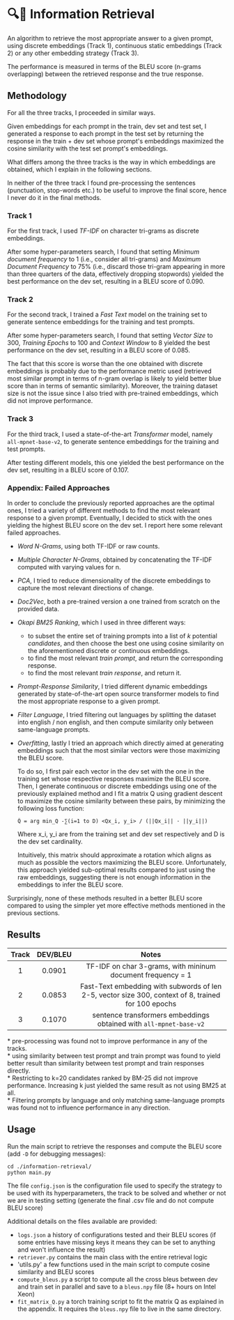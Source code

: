 # 🔍📖 Information Retrieval
An algorithm to retrieve the most appropriate answer to a given prompt, using discrete embeddings (Track 1), continuous static embeddings (Track 2) or any other embedding strategy (Track 3).

The performance is measured in terms of the BLEU score (n-grams overlapping) between the retrieved response and the true response.

## Methodology
For all the three tracks, I proceeded in similar ways.

Given embeddings for each prompt in the train, dev set and test set, I generated a response to each prompt in the test set by returning the response in the train + dev set whose prompt's embeddings maximized the cosine similarity with the test set prompt's embeddings.

What differs among the three tracks is the way in which embeddings are obtained, which I explain in the following sections.

In neither of the three track I found pre-processing the sentences (punctuation, stop-words etc.) to be useful to improve the final score, hence I never do it in the final methods.

### Track 1
For the first track, I used *TF-IDF* on character tri-grams as discrete embeddings.

After some hyper-parameters search, I found that setting *Minimum document frequency* to 1 (i.e., consider all tri-grams) and *Maximum Document Frequency* to 75% (i.e., discard those tri-gram appearing in more than three quarters of the data, effectively dropping stopwords) yielded the best performance on the dev set, resulting in a BLEU score of 0.090.

### Track 2
For the second track, I trained a *Fast Text* model on the training set to generate sentence embeddings for the training and test prompts.

After some hyper-parameters search, I found that setting *Vector Size* to 300, *Training Epochs* to 100 and *Context Window* to 8 yielded the best performance on the dev set, resulting in a BLEU score of 0.085.

The fact that this score is worse than the one obtained with discrete embeddings is probably due to the performance metric used (retrieved most similar prompt in terms of n-gram overlap is likely to yield better blue score than in terms of semantic similarity). Moreover, the training dataset size is not the issue since I also tried with pre-trained embeddings, which did not improve performance.

### Track 3
For the third track, I used a state-of-the-art *Transformer* model, namely `all-mpnet-base-v2`, to generate sentence embeddings for the training and test prompts.

After testing different models, this one yielded the best performance on the dev set, resulting in a BLEU score of 0.107.

### Appendix: Failed Approaches
In order to conclude the previously reported approaches are the optimal ones, I tried a variety of different methods to find the most relevant response to a given prompt. Eventually, I decided to stick with the ones yielding the highest BLEU score on the dev set. I report here some relevant failed approaches.

- *Word N-Grams*, using both TF-IDF or raw counts.
- *Multiple Character N-Grams*, obtained by concatenating the TF-IDF computed with varying values for n.
- *PCA*, I tried to reduce dimensionality of the discrete embeddings to capture the most relevant directions of change.
- *Doc2Vec*, both a pre-trained version a one trained from scratch on the provided data.  
- *Okapi BM25 Ranking*, which I used in three different ways:
  - to subset the entire set of training prompts into a list of *k* potential *candidates*, and then choose the best one using cosine similarity on the aforementioned discrete or continuous embeddings.
  - to find the most relevant *train prompt*, and return the corresponding response.
  - to find the most relevant *train response*, and return it.
- *Prompt-Response Similarity*, I tried different dynamic embeddings generated by state-of-the-art open source transformer models to find the most appropriate response to a given prompt.
- *Filter Language*, I tried filtering out languages by splitting the dataset into english / non english, and then compute similarity only between same-language prompts.
- *Overfitting*, lastly I tried an approach which directly aimed at generating embeddings such that the most similar vectors were those maximizing the BLEU score.
    
  To do so, I first pair each vector in the dev set with the one in the training set whose respective responses maximize the BLEU score. Then, I generate continuous or discrete embeddings using one of the previously explained method and I fit a matrix Q using gradient descent to maximize the cosine similarity between these pairs, by minimizing the following loss function:
    
  ```
  Q̂ = arg min_Q -∑(i=1 to D) <Qx_i, y_i> / (||Qx_i|| · ||y_i||)
  ```
    
  Where x_i, y_i are from the training set and dev set respectively and D is the dev set cardinality.
    
  Intuitively, this matrix should approximate a rotation which aligns as much as possible the vectors maximizing the BLEU score. Unfortunately, this approach yielded sub-optimal results compared to just using the raw embeddings, suggesting there is not enough information in the embeddings to infer the BLEU score.

Surprisingly, none of these methods resulted in a better BLEU score compared to using the simpler yet more effective methods mentioned in the previous sections.

## Results
| Track     | DEV/BLEU    | Notes                                                                                                     | 
| :---:     | :--:        | :--:                                                                                                      |
| 1         | 0.0901      | TF-IDF on char 3-grams, with mininum document frequency = 1                                               |
| 2         | 0.0853      | Fast-Text embedding with subwords of len 2-5, vector size 300, context of 8, trained for 100 epochs       |
| 3         | 0.1070      | sentence transformers embeddings obtained with `all-mpnet-base-v2`                                        |

\* pre-processing was found not to improve performance in any of the tracks.  
\* using similarity between test prompt and train prompt was found to yield better result than similarity between test prompt and train responses directly.  
\* Restricting to k=20 candidates ranked by BM-25 did not improve performance. Increasing k just yielded the same result as not using BM25 at all.  
\* Filtering prompts by language and only matching same-language prompts was found not to influence performance in any direction.

## Usage
Run the main script to retrieve the responses and compute the BLEU score (add `-D` for debugging messages):

```
cd ./information-retrieval/
python main.py
```

The file `config.json` is the configuration file used to specify the strategy to be used with its hyperparameters, the track to be solved and whether or not we are in testing setting (generate the final .csv file and do not compute BLEU score)

Additional details on the files available are provided:
- `logs.json` a history of configurations tested and their BLEU scores (if some entries have missing keys it means they can be set to anything and won't influence the result)
- `retriever.py` contains the main class with the entire retrieval logic
- 'utils.py' a few functions used in the main script to compute cosine similarity and BLEU scores
- `compute_bleus.py` a script to compute all the cross bleus between dev and train set in parallel and save to a `bleus.npy` file (8+ hours on Intel Xeon)
- `fit_matrix_Q.py` a torch training script to fit the matrix Q as explained in the appendix. It requires the `bleus.npy` file to live in the same directory.

